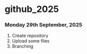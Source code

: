 # github_2025

### Monday 29th September, 2025

1. Create repository
2. Upload some files
3. Branching
